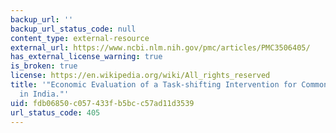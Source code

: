 ```yaml
---
backup_url: ''
backup_url_status_code: null
content_type: external-resource
external_url: https://www.ncbi.nlm.nih.gov/pmc/articles/PMC3506405/
has_external_license_warning: true
is_broken: true
license: https://en.wikipedia.org/wiki/All_rights_reserved
title: '"Economic Evaluation of a Task-shifting Intervention for Common Mental Disorders
  in India."'
uid: fdb06850-c057-433f-b5bc-c57ad11d3539
url_status_code: 405
---
```

